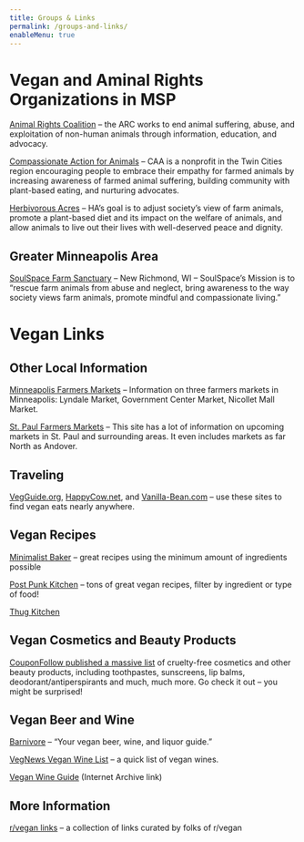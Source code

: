 ```yaml
---
title: Groups & Links
permalink: /groups-and-links/
enableMenu: true
---
```


# Vegan and Aminal Rights Organizations in MSP

[Animal Rights Coalition][arc] – the ARC works to end animal suffering,
abuse, and exploitation of non-human animals through information, education, and advocacy.

[Compassionate Action for Animals][caa] – CAA is a nonprofit in the Twin
Cities region encouraging people to embrace their empathy for farmed animals by increasing awareness of farmed animal suffering, building community with plant-based eating, and nurturing advocates.

[Herbivorous Acres][ha] – HA’s goal is to adjust society’s view of farm
animals, promote a plant-based diet and its impact on the welfare of animals, and allow animals to live out their lives with well-deserved peace and dignity.

[arc]:http://animalrightscoalition.com/
[caa]:https://www.exploreveg.org/
[ha]:http://herbivorousacres.org/

## Greater Minneapolis Area

[SoulSpace Farm Sanctuary][soulspace] – New Richmond, WI – SoulSpace’s
Mission is to “rescue farm animals from abuse and neglect, bring awareness to the way society views farm animals, promote mindful and compassionate living.”

[soulspace]:https://www.soulspacesanctuary.org/

# Vegan Links

## Other Local Information

[Minneapolis Farmers Markets][mpls-farmers-mkts] – Information on three
farmers markets in Minneapolis: Lyndale Market, Government Center Market, Nicollet Mall Market.

[St. Paul Farmers Markets][stp-farmers-mkts] – This site has a lot of
information on upcoming markets in St. Paul and surrounding areas. It even includes markets as far North as Andover.

[mpls-farmers-mkts]:http://www.mplsfarmersmarket.com/
[stp-farmers-mkts]:http://www.stpaulfarmersmarket.com/

## Traveling

[VegGuide.org][vegguide], [HappyCow.net][happycow], and 
[Vanilla-Bean.com][vanillabean] – use these sites to find vegan eats
nearly anywhere.

[vegguide]:https://www.vegguide.org/
[happycow]:https://www.happycow.net/
[vanillabean]:https://www.vanilla-bean.com/

## Vegan Recipes

[Minimalist Baker][minimalist-baker] – great recipes using the minimum
amount of ingredients possible

[Post Punk Kitchen][post-punk-kitchen] – tons of great vegan recipes,
filter by ingredient or type of food!

[Thug Kitchen][thug-kitchen]

[minimalist-baker]:https://minimalistbaker.com/recipes/vegan/
[post-punk-kitchen]:http://www.theppk.com/recipes/
[thug-kitchen]:https://www.thugkitchen.com/recipes

## Vegan Cosmetics and Beauty Products

[CouponFollow published a massive list][coupon-follow-list] of
cruelty-free cosmetics and other beauty products, including toothpastes, sunscreens, lip balms, deodorant/antiperspirants and much, much more. Go check it out – you might be surprised!

[coupon-follow-list]:https://couponfollow.com/research/cruelty-free-shopping

## Vegan Beer and Wine

[Barnivore][barnivore] – “Your vegan beer, wine, and liquor guide.”

[VegNews Vegan Wine List][vegnews-vegan-wine-list] – a quick list of
vegan wines.

[Vegan Wine Guide][vegan-wine-guide-ia] (Internet Archive link)

[barnivore]:http://www.barnivore.com/
[vegnews-vegan-wine-list]:https://vegnews.com/2012/4/the-vegnews-guide-to-vegan-wine
[vegan-wine-guide-ia]:https://web.archive.org/web/20121227114154/http://www.vegans.frommars.org/wine/

## More Information

[r/vegan links][r/vegan-links] – a collection of links curated by folks
of r/vegan

[r/vegan-links]:https://www.reddit.com/r/vegan/wiki/usefullinks
